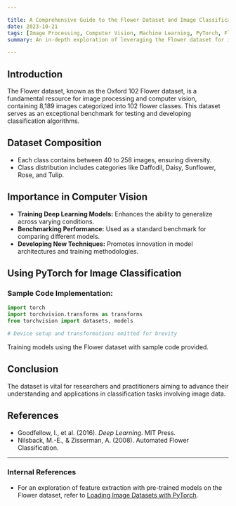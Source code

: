 ```yaml
---

title: A Comprehensive Guide to the Flower Dataset and Image Classification using PyTorch
date: 2023-10-21
tags: [Image Processing, Computer Vision, Machine Learning, PyTorch, Flower Dataset, CNN]
summary: An in-depth exploration of leveraging the Flower dataset for image classification using PyTorch, detailing feature extraction and classifier optimization strategies.

---
```


## Introduction
The Flower dataset, known as the Oxford 102 Flower dataset, is a fundamental resource for image processing and computer vision, containing 8,189 images categorized into 102 flower classes. This dataset serves as an exceptional benchmark for testing and developing classification algorithms.

## Dataset Composition
- Each class contains between 40 to 258 images, ensuring diversity.
- Class distribution includes categories like Daffodil, Daisy, Sunflower, Rose, and Tulip.

## Importance in Computer Vision
- **Training Deep Learning Models:** Enhances the ability to generalize across varying conditions.
- **Benchmarking Performance:** Used as a standard benchmark for comparing different models.
- **Developing New Techniques:** Promotes innovation in model architectures and training methodologies.

## Using PyTorch for Image Classification
### Sample Code Implementation:
```python
import torch
import torchvision.transforms as transforms
from torchvision import datasets, models

# Device setup and transformations omitted for brevity
```
Training models using the Flower dataset with sample code provided.

## Conclusion
The dataset is vital for researchers and practitioners aiming to advance their understanding and applications in classification tasks involving image data.

## References
- Goodfellow, I., et al. (2016). *Deep Learning*. MIT Press.
- Nilsback, M.-E., & Zisserman, A. (2008). Automated Flower Classification.

---

### Internal References
- For an exploration of feature extraction with pre-trained models on the Flower dataset, refer to [Loading Image Datasets with PyTorch](loading_image_datasets_with_pytorch.md).